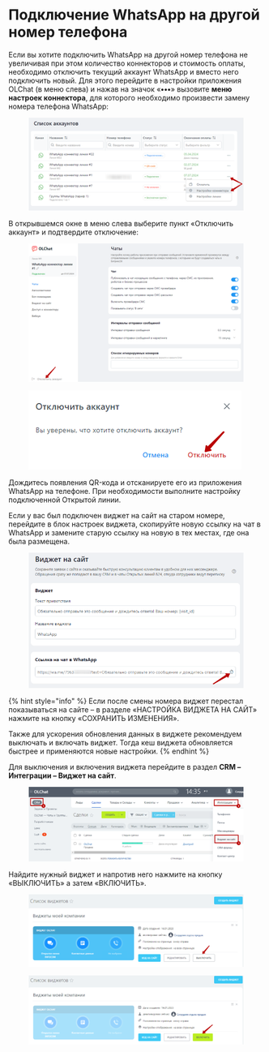 # Подключение WhatsApp на другой номер телефона

Если вы хотите подключить WhatsApp на другой номер телефона не увеличивая при этом количество коннекторов и стоимость оплаты, необходимо отключить текущий аккаунт WhatsApp и вместо него подключить новый. Для этого перейдите в настройки приложения OLChat (в меню слева) и нажав на значок «**•••**» вызовите **меню настроек коннектора**, для которого необходимо произвести замену номера телефона WhatsApp:

<figure><img src="../../.gitbook/assets/image (38).png" alt=""><figcaption></figcaption></figure>

В открывшемся окне в меню слева выберите пункт «Отключить аккаунт» и подтвердите отключение:

<figure><img src="../../.gitbook/assets/image (39).png" alt=""><figcaption></figcaption></figure>

<figure><img src="../../.gitbook/assets/image (41).png" alt=""><figcaption></figcaption></figure>

Дождитесь появления QR-кода и отсканируете его из приложения WhatsApp на телефоне. При необходимости выполните настройку подключенной Открытой линии.

Если у вас был подключен виджет на сайт на старом номере, перейдите в блок настроек виджета, скопируйте новую ссылку на чат в WhatsApp и замените старую ссылку на новую в тех местах, где она была размещена.

<figure><img src="../../.gitbook/assets/image (42).png" alt=""><figcaption></figcaption></figure>

{% hint style="info" %}
Если после смены номера виджет перестал показываться на сайте – в разделе «НАСТРОЙКА ВИДЖЕТА НА САЙТ» нажмите на кнопку «СОХРАНИТЬ ИЗМЕНЕНИЯ».

Также для ускорения обновления данных в виджете рекомендуем выключать и включать виджет. Тогда кеш виджета обновляется быстрее и применяются новые настройки.
{% endhint %}

Для выключения и включения виджета перейдите в раздел **CRM – Интеграции – Виджет на сайт**.

<figure><img src="../../.gitbook/assets/image (590).png" alt=""><figcaption></figcaption></figure>

Найдите нужный виджет и напротив него нажмите на кнопку «ВЫКЛЮЧИТЬ» а затем «ВКЛЮЧИТЬ».

<figure><img src="../../.gitbook/assets/image (340).png" alt=""><figcaption></figcaption></figure>

<figure><img src="../../.gitbook/assets/image (502).png" alt=""><figcaption></figcaption></figure>

